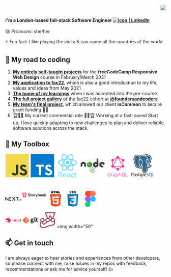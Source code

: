 <p align="right">
<!--<img width="400" src="https://github.com/0bubbles0/fcc-web-projects/blob/main/fcc-final-showcase/5-portfolio/resources/img/logo/logo-250-100.png">-->
<img src="https://user-images.githubusercontent.com/77367593/202780268-2b03a671-39d0-4275-94b0-2e9fc6bea346.png">
</p>

#### I'm a London-based full-stack Software Engineer <a href="https://www.linkedin.com/in/barbara-az"><img src="https://raw.githubusercontent.com/yushi1007/yushi1007/main/images/linkedin.svg" alt="icon | LinkedIn" width="21px"></a>


😄 *Pronouns*: she/her

⚡ Fun fact: I like playing the violin & can name all the countries of the world


## 🚆 My road to coding

  1. [**My entirely self-taught projects**](https://codepen.io/0Bubbles0) for the **freeCodeCamp Responsive Web Design** course in February/March 2021
  2. [**My application to fac22**](https://github.com/0bubbles0/fac-22-application), which is also a good introduction to my life, values and ideas from May 2021
  3. [**The home of my learnings**](https://github.com/0bubbles0/fac22-pre-projects) when I was accepted into the pre-course
  4. [**The full project gallery**](https://github.com/fac22/projects-gallery) of the fac22 cohort at [**@foundersandcoders**](https://github.com/foundersandcoders) 
  5. [**My team's final project**](https://github.com/tech-for-better/in-common), which allowed our client **inCommon** to secure grant funding 🌟🎉
  6. 🏆🎉🌟 My current commercial role 🌟🎉🏆 Working at a fast-paced Start up, I love quickly adapting to new challenges to plan and deliver reliable software solutions across the stack.


## 🧰 My Toolbox

<img width="75" src="https://raw.githubusercontent.com/devicons/devicon/master/icons/javascript/javascript-original.svg" alt="JavaScript"> <img width="75" src="https://raw.githubusercontent.com/devicons/devicon/master/icons/typescript/typescript-original.svg" alt="TypeScript"> <img width="75" src="https://raw.githubusercontent.com/devicons/devicon/master/icons/react/react-original-wordmark.svg" alt="React"> <img width="75" src="https://raw.githubusercontent.com/devicons/devicon/master/icons/nodejs/nodejs-original-wordmark.svg" alt="Node"> <img width="75" src="https://raw.githubusercontent.com/devicons/devicon/master/icons/graphql/graphql-plain-wordmark.svg" alt="GraphQL"> <img width="75" src="https://raw.githubusercontent.com/devicons/devicon/master/icons/postgresql/postgresql-original-wordmark.svg" alt="PostgreSQL">

<img width="50" src="https://raw.githubusercontent.com/devicons/devicon/master/icons/nextjs/nextjs-original-wordmark.svg" alt="Next.js">  <!-- <img width="75" src="https://raw.githubusercontent.com/devicons/devicon/master/icons/tailwindcss/tailwindcss-original-wordmark.svg" alt="TailwindCSS">  --> <img width="75" src="https://raw.githubusercontent.com/devicons/devicon/master/icons/storybook/storybook-original-wordmark.svg" alt="Storybook">   <img width="50" src="https://raw.githubusercontent.com/devicons/devicon/master/icons/html5/html5-original-wordmark.svg" alt="HTML">   <img width="50" src="https://raw.githubusercontent.com/devicons/devicon/master/icons/css3/css3-original-wordmark.svg" alt="CSS">   <img width="50" src="https://raw.githubusercontent.com/devicons/devicon/master/icons/figma/figma-original.svg" alt="Figma"> 

  <img width="50" src="https://raw.githubusercontent.com/devicons/devicon/master/icons/nestjs/nestjs-plain-wordmark.svg" alt="Nest.js">   <img width="50" src="https://raw.githubusercontent.com/devicons/devicon/master/icons/git/git-original-wordmark.svg" alt="git">  <!-- <img width="50" src="https://raw.githubusercontent.com/devicons/devicon/master/icons/npm/npm-original-wordmark.svg" alt="npm">  --> <img width="50" src="https://raw.githubusercontent.com/devicons/devicon/master/icons/jest/jest-plain.svg" alt="Jest">   <img width="50" <!--src="https://raw.githubusercontent.com/devicons/devicon/master/icons/heroku/heroku-original-wordmark.svg" alt="Heroku">-->


## 📫 Get in touch
I am always eager to hear stories and experiences from other developers, so please connect with me, raise Issues in my repos with feedback, recommendations or ask me for advice yourself! 👍

<!--
🌱*Current Program*: Pre-apprenticeship with **Founders and Coders Cohort 22**

🌱 *This week*, I’m learning about **using APIs**

🌱*Previously*, I learned more about 
  - Semantic **HTML**5
  - **CSS**3 (flexbox, grid, BEM) 
  - **JavaScript** & DOM manipulation (async, Promises)
  - **Accessibility** (WCAG standards, colour contrasts, assistive tools)
  - **Git**
 
🌱 Some Tools that I have been using and learning about were
  - GitHub
  - VS Code, Terminal
  - Figma, Notion, colour palette generators, screen reader

🌱 I'm always learning, follow my journey!

Over the last months, my developer skills have been continuously growing and especially thrived with the influence of my fellow fac22 cohorters, who constantly inspire me with their visual creativity and coding approaches and encourage me to pitch in with support for bugs they encounter. 

If you'd like to view my progress yourself, please visit
  - <https://codepen.io/0Bubbles0>: The entirely self-taught first attempt at the **freeCodeCamp Responsive Web Design** projects on Codepen back in February/March 2021
  - <https://github.com/0bubbles0/fac-22-application>: My **application to fac22**, which showcases my learnings from the fac Coaching program and is also a good introduction to my life, values and ideas from May 2021
  - <https://github.com/0bubbles0/fac22-pre-projects>: The home of my learnings and areas of focus during the **pre-apprenticesip program**, which keeps changing every day 

The coming months will be very exciting, as our cohort will be diving into topics such as **React**, **Databases**, **Testing** and **Deployment** to really round our developer toolkits. Personally, I will also be working on improving my design and accessibility skills, so that I can very soon make an impact by helping to bring real solutions and visions to life!
-->





<!--
**0bubbles0/0bubbles0** is a ✨ _special_ ✨ repository because its `README.md` (this file) appears on your GitHub profile.

Here are some ideas to get you started:

- 🔭 I’m currently working on ...
- 🌱 I’m currently learning ...
- 👯 I’m looking to collaborate on ...
- 🤔 I’m looking for help with ...
- 💬 Ask me about ...
- 📫 How to reach me: ...

- ⚡ Fun fact: ...
-->


<!--[![Barbara's GitHub stats](https://github-readme-stats.vercel.app/api?username=0bubbles0)](https://github.com/0bubbles0/github-readme-stats)

[![Barbara’s GitHub stats](https://github-readme-stats.vercel.app/api?username=0bubbles0)](https://github.com/0bubbles0)

[![Top Langs](https://github-readme-stats.vercel.app/api/top-langs/?username=0bubbles0&layout=compact)](https://github.com/0bubbles0)-->
